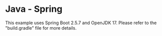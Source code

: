 # Java - Spring
This example uses Spring Boot 2.5.7 and OpenJDK 17. Please refer to the "build.gradle" file for more details.